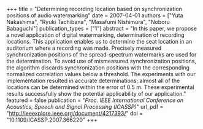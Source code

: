 +++
title = "Determining recording location based on synchronization positions of audio watermarking"
date = 2007-04-01
authors = ["Yuta Nakashima", "Ryuki Tachibana", "Masafumi Nishimura", "Noboru Babaguchi"]
publication_types = ["1"]
abstract = "In this paper, we propose a novel application of digital watermarking, determination of recording locations. This application enables us to determine the seat location in an auditorium where a recording was made. Precisely measured synchronization positions of the spread-spectrum watermarks are used for the determination. To avoid use of mismeasured synchronization positions, the algorithm discards synchronization positions with the corresponding normalized correlation values below a threshold. The experiments with our implementation resulted in accurate determinations; almost all of the locations can be determined within the error of 0.5 m. These experimental results successfully show the potential applicability of our application."
featured = false
publication = "*Proc. IEEE International Conference on Acoustics, Speech and Signal Processing (ICASSP)*"
url_pdf = "http://ieeexplore.ieee.org/document/4217393/"
doi = "10.1109/ICASSP.2007.366220"
+++

